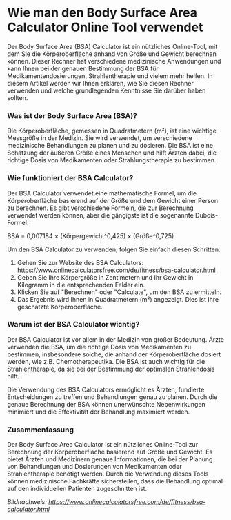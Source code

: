 Wie man den Body Surface Area Calculator Online Tool verwendet
==============================================================

Der Body Surface Area (BSA) Calculator ist ein nützliches Online-Tool, mit dem Sie die Körperoberfläche anhand von Größe und Gewicht berechnen können. Dieser Rechner hat verschiedene medizinische Anwendungen und kann Ihnen bei der genauen Bestimmung der BSA für Medikamentendosierungen, Strahlentherapie und vielem mehr helfen. In diesem Artikel werden wir Ihnen erklären, wie Sie diesen Rechner verwenden und welche grundlegenden Kenntnisse Sie darüber haben sollten.

### Was ist der Body Surface Area (BSA)?

Die Körperoberfläche, gemessen in Quadratmetern (m²), ist eine wichtige Messgröße in der Medizin. Sie wird verwendet, um verschiedene medizinische Behandlungen zu planen und zu dosieren. Die BSA ist eine Schätzung der äußeren Größe eines Menschen und hilft Ärzten dabei, die richtige Dosis von Medikamenten oder Strahlungstherapie zu bestimmen.

### Wie funktioniert der BSA Calculator?

Der BSA Calculator verwendet eine mathematische Formel, um die Körperoberfläche basierend auf der Größe und dem Gewicht einer Person zu berechnen. Es gibt verschiedene Formeln, die zur Berechnung verwendet werden können, aber die gängigste ist die sogenannte Dubois-Formel:

BSA = 0,007184 × (Körpergewicht^0,425) × (Größe^0,725)

Um den BSA Calculator zu verwenden, folgen Sie einfach diesen Schritten:

1. Gehen Sie zur Website des BSA Calculators: <https://www.onlinecalculatorsfree.com/de/fitness/bsa-calculator.html>
2. Geben Sie Ihre Körpergröße in Zentimetern und Ihr Gewicht in Kilogramm in die entsprechenden Felder ein.
3. Klicken Sie auf "Berechnen" oder "Calculate", um den BSA zu ermitteln.
4. Das Ergebnis wird Ihnen in Quadratmetern (m²) angezeigt. Dies ist Ihre geschätzte Körperoberfläche.

### Warum ist der BSA Calculator wichtig?

Der BSA Calculator ist vor allem in der Medizin von großer Bedeutung. Ärzte verwenden die BSA, um die richtige Dosis von Medikamenten zu bestimmen, insbesondere solche, die anhand der Körperoberfläche dosiert werden, wie z.B. Chemotherapeutika. Die BSA ist auch wichtig für die Strahlentherapie, da sie bei der Bestimmung der optimalen Strahlendosis hilft.

Die Verwendung des BSA Calculators ermöglicht es Ärzten, fundierte Entscheidungen zu treffen und Behandlungen genau zu planen. Durch die genaue Berechnung der BSA können unerwünschte Nebenwirkungen minimiert und die Effektivität der Behandlung maximiert werden.

### Zusammenfassung

Der Body Surface Area Calculator ist ein nützliches Online-Tool zur Berechnung der Körperoberfläche basierend auf Größe und Gewicht. Es bietet Ärzten und Medizinern genaue Informationen, die bei der Planung von Behandlungen und Dosierungen von Medikamenten oder Strahlentherapie benötigt werden. Durch die Verwendung dieses Tools können medizinische Fachkräfte sicherstellen, dass die Behandlung optimal auf den individuellen Patienten zugeschnitten ist.

*Bildnachweis: <https://www.onlinecalculatorsfree.com/de/fitness/bsa-calculator.html>*